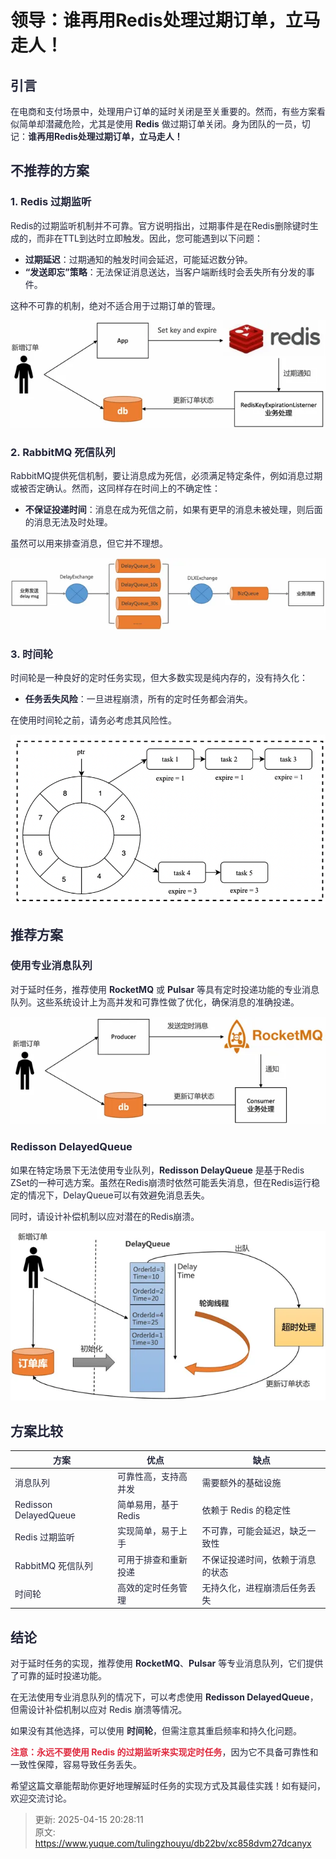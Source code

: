 # 领导：谁再用Redis处理过期订单，立马走人！

## <font style="color:rgba(6, 8, 31, 0.88);">引言</font>
<font style="color:rgba(6, 8, 31, 0.88);">在电商和支付场景中，处理用户订单的延时关闭是至关重要的。然而，有些方案看似简单却潜藏危险，尤其是使用</font><font style="color:rgba(6, 8, 31, 0.88);"> </font>**<font style="color:rgba(6, 8, 31, 0.88);">Redis</font>**<font style="color:rgba(6, 8, 31, 0.88);"> </font><font style="color:rgba(6, 8, 31, 0.88);">做过期订单关闭。身为团队的一员，切记：</font>**<font style="color:rgba(6, 8, 31, 0.88);">谁再用Redis处理过期订单，立马走人！</font>**

## <font style="color:rgba(6, 8, 31, 0.88);">不推荐的方案</font>
### <font style="color:rgba(6, 8, 31, 0.88);">1. Redis 过期监听</font>
<font style="color:rgba(6, 8, 31, 0.88);">Redis的过期监听机制并不可靠。官方说明指出，过期事件是在Redis删除键时生成的，而非在TTL到达时立即触发。因此，您可能遇到以下问题：</font>

+ **<font style="color:rgba(6, 8, 31, 0.88);">过期延迟</font>**<font style="color:rgba(6, 8, 31, 0.88);">：过期通知的触发时间会延迟，可能延迟数分钟。</font>
+ **<font style="color:rgba(6, 8, 31, 0.88);">“发送即忘”策略</font>**<font style="color:rgba(6, 8, 31, 0.88);">：无法保证消息送达，当客户端断线时会丢失所有分发的事件。</font>

<font style="color:rgba(6, 8, 31, 0.88);">这种不可靠的机制，绝对不适合用于过期订单的管理。</font>

![1728632003658-d48a0914-361e-41cf-832b-7365aabbd6d3.png](./img/GY8mAK6h86byTCiM/1728632003658-d48a0914-361e-41cf-832b-7365aabbd6d3-550814.webp)

### <font style="color:rgba(6, 8, 31, 0.88);">2. RabbitMQ 死信队列</font>
<font style="color:rgba(6, 8, 31, 0.88);">RabbitMQ提供死信机制，要让消息成为死信，必须满足特定条件，例如消息过期或被否定确认。然而，这同样存在时间上的不确定性：</font>

+ **<font style="color:rgba(6, 8, 31, 0.88);">不保证投递时间</font>**<font style="color:rgba(6, 8, 31, 0.88);">：消息在成为死信之前，如果有更早的消息未被处理，则后面的消息无法及时处理。</font>

<font style="color:rgba(6, 8, 31, 0.88);">虽然可以用来排查消息，但它并不理想。</font>

![1728632002991-e67bf6ae-327b-433d-8eaa-84c68a0c44ab.png](./img/GY8mAK6h86byTCiM/1728632002991-e67bf6ae-327b-433d-8eaa-84c68a0c44ab-031602.webp)

### <font style="color:rgba(6, 8, 31, 0.88);">3. 时间轮</font>
<font style="color:rgba(6, 8, 31, 0.88);">时间轮是一种良好的定时任务实现，但大多数实现是纯内存的，没有持久化：</font>

+ **<font style="color:rgba(6, 8, 31, 0.88);">任务丢失风险</font>**<font style="color:rgba(6, 8, 31, 0.88);">：一旦进程崩溃，所有的定时任务都会消失。</font>

<font style="color:rgba(6, 8, 31, 0.88);">在使用时间轮之前，请务必考虑其风险性。</font>

![1735464396958-d8cac87d-f620-4c14-ba8c-1e689275abc3.png](./img/GY8mAK6h86byTCiM/1735464396958-d8cac87d-f620-4c14-ba8c-1e689275abc3-680937.png)

## <font style="color:rgba(6, 8, 31, 0.88);">推荐方案</font>
### <font style="color:rgba(6, 8, 31, 0.88);">使用专业消息队列</font>
<font style="color:rgba(6, 8, 31, 0.88);">对于延时任务，推荐使用</font><font style="color:rgba(6, 8, 31, 0.88);"> </font>**<font style="color:rgba(6, 8, 31, 0.88);">RocketMQ</font>**<font style="color:rgba(6, 8, 31, 0.88);"> </font><font style="color:rgba(6, 8, 31, 0.88);">或</font><font style="color:rgba(6, 8, 31, 0.88);"> </font>**<font style="color:rgba(6, 8, 31, 0.88);">Pulsar</font>**<font style="color:rgba(6, 8, 31, 0.88);"> </font><font style="color:rgba(6, 8, 31, 0.88);">等具有定时投递功能的专业消息队列。这些系统设计上为高并发和可靠性做了优化，确保消息的准确投递。</font>

![1728632002977-70069c25-c236-44e8-bae8-4bf97c56827c.png](./img/GY8mAK6h86byTCiM/1728632002977-70069c25-c236-44e8-bae8-4bf97c56827c-393722.webp)

### <font style="color:rgba(6, 8, 31, 0.88);">Redisson DelayedQueue</font>
<font style="color:rgba(6, 8, 31, 0.88);">如果在特定场景下无法使用专业队列，</font>**<font style="color:rgba(6, 8, 31, 0.88);">Redisson DelayQueue</font>**<font style="color:rgba(6, 8, 31, 0.88);"> </font><font style="color:rgba(6, 8, 31, 0.88);">是基于Redis ZSet的一种可选方案。虽然在Redis崩溃时依然可能丢失消息，但在Redis运行稳定的情况下，DelayQueue可以有效避免消息丢失。</font>

<font style="color:rgba(6, 8, 31, 0.88);">同时，请设计补偿机制以应对潜在的Redis崩溃。</font>

![1728632003211-253bc6f4-75a4-49cc-986a-db1646c5ca95.png](./img/GY8mAK6h86byTCiM/1728632003211-253bc6f4-75a4-49cc-986a-db1646c5ca95-546660.webp)



## <font style="color:rgba(6, 8, 31, 0.88);">方案比较</font>
| **<font style="color:rgba(6, 8, 31, 0.88);">方案</font>** | **<font style="color:rgba(6, 8, 31, 0.88);">优点</font>** | **<font style="color:rgba(6, 8, 31, 0.88);">缺点</font>** |
| --- | --- | --- |
| <font style="color:rgba(6, 8, 31, 0.88);">消息队列</font> | <font style="color:rgba(6, 8, 31, 0.88);">可靠性高，支持高并发</font> | <font style="color:rgba(6, 8, 31, 0.88);">需要额外的基础设施</font> |
| <font style="color:rgba(6, 8, 31, 0.88);">Redisson DelayedQueue</font> | <font style="color:rgba(6, 8, 31, 0.88);">简单易用，基于 Redis</font> | <font style="color:rgba(6, 8, 31, 0.88);">依赖于 Redis 的稳定性</font> |
| <font style="color:rgba(6, 8, 31, 0.88);">Redis 过期监听</font> | <font style="color:rgba(6, 8, 31, 0.88);">实现简单，易于上手</font> | <font style="color:rgba(6, 8, 31, 0.88);">不可靠，可能会延迟，缺乏一致性</font> |
| <font style="color:rgba(6, 8, 31, 0.88);">RabbitMQ 死信队列</font> | <font style="color:rgba(6, 8, 31, 0.88);">可用于排查和重新投递</font> | <font style="color:rgba(6, 8, 31, 0.88);">不保证投递时间，依赖于消息的状态</font> |
| <font style="color:rgba(6, 8, 31, 0.88);">时间轮</font> | <font style="color:rgba(6, 8, 31, 0.88);">高效的定时任务管理</font> | <font style="color:rgba(6, 8, 31, 0.88);">无持久化，进程崩溃后任务丢失</font> |




## <font style="color:rgba(6, 8, 31, 0.88);">结论</font>
<font style="color:rgba(6, 8, 31, 0.88);">对于延时任务的实现，推荐使用</font><font style="color:rgba(6, 8, 31, 0.88);"> </font>**<font style="color:rgba(6, 8, 31, 0.88);">RocketMQ</font>**<font style="color:rgba(6, 8, 31, 0.88);">、</font>**<font style="color:rgba(6, 8, 31, 0.88);">Pulsar</font>**<font style="color:rgba(6, 8, 31, 0.88);"> </font><font style="color:rgba(6, 8, 31, 0.88);">等专业消息队列，它们提供了可靠的延时投递功能。</font>

<font style="color:rgba(6, 8, 31, 0.88);">在无法使用专业消息队列的情况下，可以考虑使用</font><font style="color:rgba(6, 8, 31, 0.88);"> </font>**<font style="color:rgba(6, 8, 31, 0.88);">Redisson DelayedQueue</font>**<font style="color:rgba(6, 8, 31, 0.88);">，但需设计补偿机制以应对 Redis 崩溃等情况。</font>

<font style="color:rgba(6, 8, 31, 0.88);">如果没有其他选择，可以使用</font><font style="color:rgba(6, 8, 31, 0.88);"> </font>**<font style="color:rgba(6, 8, 31, 0.88);">时间轮</font>**<font style="color:rgba(6, 8, 31, 0.88);">，但需注意其重启频率和持久化问题。</font>

**<font style="color:#DF2A3F;">注意：永远不要使用 Redis 的过期监听来实现定时任务</font>**<font style="color:rgba(6, 8, 31, 0.88);">，因为它不具备可靠性和一致性保障，容易导致任务丢失。</font>

<font style="color:rgba(6, 8, 31, 0.88);">希望这篇文章能帮助你更好地理解延时任务的实现方式及其最佳实践！如有疑问，欢迎交流讨论。</font>



> 更新: 2025-04-15 20:28:11  
> 原文: <https://www.yuque.com/tulingzhouyu/db22bv/xc858dvm27dcanyx>